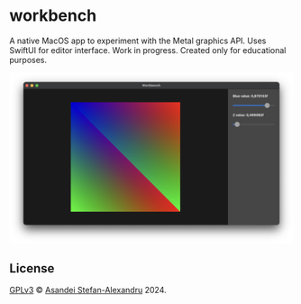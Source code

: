 # workbench

A native MacOS app to experiment with the Metal graphics API. Uses SwiftUI for editor interface. Work in progress. Created only for educational purposes.

![WIP](./Resources/screenshot.png)

## License

[GPLv3](LICENSE) © [Asandei Stefan-Alexandru](https://stefan-asandei.netlify.app) 2024.

